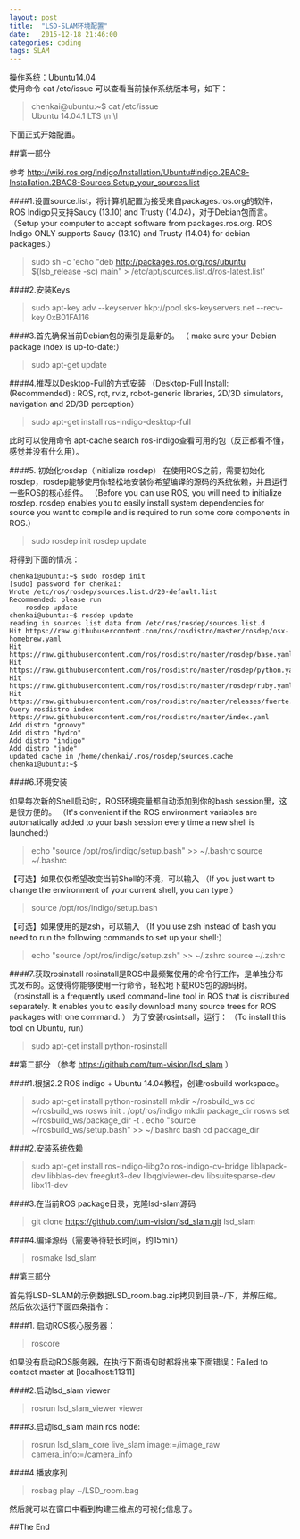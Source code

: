 ```yaml
---
layout: post
title:  "LSD-SLAM环境配置"
date:   2015-12-18 21:46:00
categories: coding
tags: SLAM
---
```


操作系统：Ubuntu14.04    
使用命令 cat /etc/issue 可以查看当前操作系统版本号，如下：

>chenkai@ubuntu:~$ cat /etc/issue     
>Ubuntu 14.04.1 LTS \n \l

下面正式开始配置。

##第一部分

参考 http://wiki.ros.org/indigo/Installation/Ubuntu#indigo.2BAC8-Installation.2BAC8-Sources.Setup_your_sources.list

####1.设置source.list，将计算机配置为接受来自packages.ros.org的软件，ROS Indigo只支持Saucy (13.10) and Trusty (14.04)，对于Debian包而言。  
（Setup your computer to accept software from packages.ros.org. ROS Indigo ONLY supports Saucy (13.10) and Trusty (14.04) for debian packages.）


>sudo sh -c 'echo "deb http://packages.ros.org/ros/ubuntu $(lsb_release -sc) main" > /etc/apt/sources.list.d/ros-latest.list'

####2.安装Keys

>sudo apt-key adv --keyserver hkp://pool.sks-keyservers.net --recv-key 0xB01FA116

####3.首先确保当前Debian包的索引是最新的。
（ make sure your Debian package index is up-to-date:）

>sudo apt-get update

####4.推荐以Desktop-Full的方式安装
（Desktop-Full Install: (Recommended) : ROS, rqt, rviz, robot-generic libraries, 2D/3D simulators, navigation and 2D/3D perception）

>sudo apt-get install ros-indigo-desktop-full

此时可以使用命令 apt-cache search ros-indigo查看可用的包（反正都看不懂，感觉并没有什么用）。

####5. 初始化rosdep（Initialize rosdep）
在使用ROS之前，需要初始化rosdep，rosdep能够使用你轻松地安装你希望编译的源码的系统依赖，并且运行一些ROS的核心组件。
（Before you can use ROS, you will need to initialize rosdep. rosdep enables you to easily install system dependencies for source you want to compile and is required to run some core components in ROS.）

>sudo rosdep init
>rosdep update

将得到下面的情况：

```
chenkai@ubuntu:~$ sudo rosdep init
[sudo] password for chenkai: 
Wrote /etc/ros/rosdep/sources.list.d/20-default.list
Recommended: please run
    rosdep update
chenkai@ubuntu:~$ rosdep update
reading in sources list data from /etc/ros/rosdep/sources.list.d
Hit https://raw.githubusercontent.com/ros/rosdistro/master/rosdep/osx-homebrew.yaml
Hit https://raw.githubusercontent.com/ros/rosdistro/master/rosdep/base.yaml
Hit https://raw.githubusercontent.com/ros/rosdistro/master/rosdep/python.yaml
Hit https://raw.githubusercontent.com/ros/rosdistro/master/rosdep/ruby.yaml
Hit https://raw.githubusercontent.com/ros/rosdistro/master/releases/fuerte.yaml
Query rosdistro index https://raw.githubusercontent.com/ros/rosdistro/master/index.yaml
Add distro "groovy"
Add distro "hydro"
Add distro "indigo"
Add distro "jade"
updated cache in /home/chenkai/.ros/rosdep/sources.cache
chenkai@ubuntu:~$ 
```

####6.环境安装

如果每次新的Shell启动时，ROS环境变量都自动添加到你的bash session里，这是很方便的。
（It's convenient if the ROS environment variables are automatically added to your bash session every time a new shell is launched:）

>echo "source /opt/ros/indigo/setup.bash" >> ~/.bashrc
>source ~/.bashrc

【可选】如果仅仅希望改变当前Shell的环境，可以输入
（If you just want to change the environment of your current shell, you can type:）

>source /opt/ros/indigo/setup.bash

【可选】如果使用的是zsh，可以输入
（If you use zsh instead of bash you need to run the following commands to set up your shell:）

>echo "source /opt/ros/indigo/setup.zsh" >> ~/.zshrc
>source ~/.zshrc

####7.获取rosinstall
rosinstall是ROS中最频繁使用的命令行工作，是单独分布式发布的。这使得你能够使用一行命令，轻松地下载ROS包的源码树。
（rosinstall is a frequently used command-line tool in ROS that is distributed separately. It enables you to easily download many source trees for ROS packages with one command. ）
为了安装rosintsall，运行：
（To install this tool on Ubuntu, run）

>sudo apt-get install python-rosinstall

##第二部分
（参考 https://github.com/tum-vision/lsd_slam ）

####1.根据2.2 ROS indigo + Ubuntu 14.04教程，创建rosbuild workspace。

>sudo apt-get install python-rosinstall
>mkdir ~/rosbuild_ws
>cd ~/rosbuild_ws
>rosws init . /opt/ros/indigo
>mkdir package_dir
>rosws set ~/rosbuild_ws/package_dir -t .
>echo "source ~/rosbuild_ws/setup.bash" >> ~/.bashrc
>bash
>cd package_dir

####2.安装系统依赖

>sudo apt-get install ros-indigo-libg2o ros-indigo-cv-bridge liblapack-dev libblas-dev freeglut3-dev libqglviewer-dev libsuitesparse-dev libx11-dev

####3.在当前ROS package目录，克隆lsd-slam源码

>git clone https://github.com/tum-vision/lsd_slam.git lsd_slam

####4.编译源码（需要等待较长时间，约15min）

>rosmake lsd_slam

##第三部分

首先将LSD-SLAM的示例数据LSD_room.bag.zip拷贝到目录~/下，并解压缩。
然后依次运行下面四条指令：

####1. 启动ROS核心服务器：

>roscore

如果没有启动ROS服务器，在执行下面语句时都将出来下面错误：Failed to contact master at [localhost:11311]

####2.启动lsd_slam viewer

>rosrun lsd_slam_viewer viewer

####3.启动lsd_slam main ros node:

>rosrun lsd_slam_core live_slam image:=/image_raw camera_info:=/camera_info

####4.播放序列

>rosbag play ~/LSD_room.bag

然后就可以在窗口中看到构建三维点的可视化信息了。


##The End




